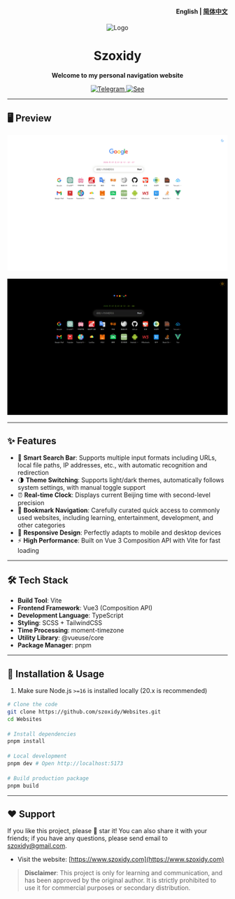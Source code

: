# <h4 align="right"><strong>English | <a href="README.md">简体中文</a></strong></h4>

<p align="center">
  <img src="https://q1.qlogo.cn/g?b=qq&nk=2847005463&s=640" width="138" alt="Logo" />
</p>

<h1 align="center">Szoxidy</h1>
<p align="center"><strong>Welcome to my personal navigation website</strong></p>

<div align="center">
  <a href="https://t.me/szoxidy" target="_blank">
    <img alt="Telegram" src="https://img.shields.io/badge/chat-telegram-blueviolet?style=flat-square&logo=Telegram" />
  </a>
  <a href="https://blog.szoxidy.com/" target="_blank">
        <img alt="See" src="https://img.shields.io/badge/see-Szoxidy Blog-ff69b4">
    </a>
</div>

---

## 🖥️ Preview

<p align="center">
  <img src="https://raw.githubusercontent.com/szoxidy/CDN/main/web/common/image/light-mode.png" alt="index" width="800"/>
</p>

<p align="center">
  <img src="https://raw.githubusercontent.com/szoxidy/CDN/main/web/common/image/dark-mode.png" alt="index" width="800"/>
</p>

---

## ✨ Features

* 🎯 **Smart Search Bar**: Supports multiple input formats including URLs, local file paths, IP addresses, etc., with automatic recognition and redirection
* 🌗 **Theme Switching**: Supports light/dark themes, automatically follows system settings, with manual toggle support
* ⏰ **Real-time Clock**: Displays current Beijing time with second-level precision
* 🔗 **Bookmark Navigation**: Carefully curated quick access to commonly used websites, including learning, entertainment, development, and other categories
* 📱 **Responsive Design**: Perfectly adapts to mobile and desktop devices
* ⚡ **High Performance**: Built on Vue 3 Composition API with Vite for fast loading

---

## 🛠️ Tech Stack

* **Build Tool**: Vite
* **Frontend Framework**: Vue3 (Composition API)
* **Development Language**: TypeScript
* **Styling**: SCSS + TailwindCSS
* **Time Processing**: moment-timezone
* **Utility Library**: @vueuse/core
* **Package Manager**: pnpm

---

## 🚀 Installation & Usage

1. Make sure Node.js `>=16` is installed locally (20.x is recommended)

```bash
# Clone the code
git clone https://github.com/szoxidy/Websites.git
cd Websites

# Install dependencies
pnpm install

# Local development
pnpm dev # Open http://localhost:5173

# Build production package
pnpm build
```

---

## ❤️ Support

If you like this project, please 🌟 star it! You can also share it with your friends; if you have any questions, please
send email to [szoxidy@gmail.com](mailto:szoxidy@gmail.com).

* Visit the website: [https://www.szoxidy.com](https://www.szoxidy.com)

> **Disclaimer**: This project is only for learning and communication, and has been approved by the original author. It
> is strictly prohibited to use it for commercial purposes or secondary distribution.